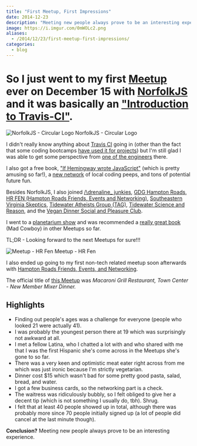 ```yaml
---
title: "First Meetup, First Impressions"
date: 2014-12-23
description: "Meeting new people always prove to be an interesting experience."
image: https://i.imgur.com/0mWOLc2.png
aliases:
  - /2014/12/23/first-meetup-first-impressions/
categories:
  - blog
---
```


# So I just went to my first [Meetup](https://meetup.com) ever on December 15 with [NorfolkJS](https://www.meetup.com/NorfolkJS/) and it was basically an ["Introduction to Travis-CI"](https://www.meetup.com/NorfolkJS/events/213364882/).

![NorfolkJS - Circular Logo](https://i.imgur.com/A8aAIJe.png) NorfolkJS - Circular Logo

I didn't really know anything about [Travis CI](https://travis-ci.org) going in (other than the fact that some coding bootcamps [have used it for projects](https://github.com/hr-14-15/resources)) but I'm still glad I was able to get some perspective from [one of the engineers](https://github.com/BanzaiMan) there.

I also got a free book, ["If Hemingway wrote JavaScript"](https://www.nostarch.com/hemingwayjs) (which is pretty amusing so far!), a [new network](https://757dev.org) of local coding peeps, and tons of potential future fun.

Besides NorfolkJS, I also joined [/\\drenaline\_ junkies](https://www.meetup.com/Adrenaline_Junky/), [GDG Hampton Roads](https://www.meetup.com/GDG-Hampton-Roads/), [HR FEN (Hampton Roads Friends, Events and Networking)](https://www.meetup.com/HR-FEN/), [Southeastern Virginia Skeptics](https://www.meetup.com/sevaskeptics/), [Tidewater Atheists Group (TAG)](https://www.meetup.com/Tidewater-Atheists-Group/ "TAG"), [Tidewater Science and Reason](https://www.meetup.com/Tidewater-Science-and-Reason/), and the [Vegan Dinner Social and Pleasure Club](https://www.meetup.com/Vegan-Dinner-Social-and-Pleasure-Club/).

I went to a [planetarium show](https://sci.odu.edu/physics/planetarium/home.html) and was recommended a [really great book](https://www.amazon.com/MAD-COWBOY-Plain-Cattle-Rancher/dp/0684854465) (Mad Cowboy) in other Meetups so far.

TL;DR - Looking forward to the next Meetups for sure!!!

![Meetup - HR Fen](https://i.imgur.com/HiniIYn.png) Meetup - HR Fen

I also ended up going to my first non-tech related meetup soon afterwards with [Hampton Roads Friends, Events, and Networking](https://www.meetup.com/HR-FEN "Meetup - HR FEN").

The official title of [this Meetup](https://www.meetup.com/HR-FEN/events/219360131/) was _Macaroni Grill Restaurant, Town Center - New Member Mixer Dinner._

## Highlights

- Finding out people's ages was a challenge for everyone (people who looked 21 were actually 41).
- I was probably the youngest person there at 19 which was surprisingly not awkward at all.
- I met a fellow Latina, who I chatted a lot with and who shared with me that I was the first Hispanic she's come across in the Meetups she's gone to so far.
- There was a very keen and optimistic meat eater right across from me which was just ironic because I'm strictly vegetarian.
- Dinner cost $15 which wasn't bad for some pretty good pasta, salad, bread, and water.
- I got a few business cards, so the networking part is a check.
- The waitress was ridiculously bubbly, so I felt obliged to give her a decent tip (which is not something I usually do, tbh). Shrug.
- I felt that at least 40 people showed up in total, although there was probably more since 70 people initially signed up (a lot of people did cancel at the last minute though).

**Conclusion?** Meeting new people always prove to be an interesting experience.
